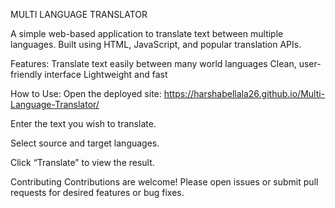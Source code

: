 MULTI LANGUAGE TRANSLATOR

A simple web-based application to translate text between multiple languages. Built using HTML, JavaScript, and popular translation APIs.

Features:
Translate text easily between many world languages
Clean, user-friendly interface
Lightweight and fast

How to Use:
Open the deployed site:
https://harshabellala26.github.io/Multi-Language-Translator/

Enter the text you wish to translate.

Select source and target languages.

Click “Translate” to view the result.


Contributing
Contributions are welcome! Please open issues or submit pull requests for desired features or bug fixes.
